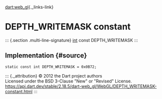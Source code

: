 [dart:web\_gl](../../dart-web_gl/dart-web_gl-library){._links-link}

DEPTH\_WRITEMASK constant
=========================

::: {.section .multi-line-signature}
[int](../../dart-core/int-class) const DEPTH\_WRITEMASK
:::

Implementation {#source}
--------------

``` {.language-dart data-language="dart"}
static const int DEPTH_WRITEMASK = 0x0B72;
```

::: {._attribution}
© 2012 the Dart project authors\
Licensed under the BSD 3-Clause \"New\" or \"Revised\" License.\
<https://api.dart.dev/stable/2.18.5/dart-web_gl/WebGL/DEPTH_WRITEMASK-constant.html>
:::
